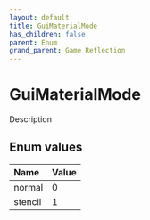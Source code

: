 ```yaml
---
layout: default
title: GuiMaterialMode
has_children: false
parent: Enum
grand_parent: Game Reflection
---
```

# GuiMaterialMode
Description 

## Enum values

| Name | Value |
|:----------|:--------------|
| normal | 0 |
| stencil | 1 |


